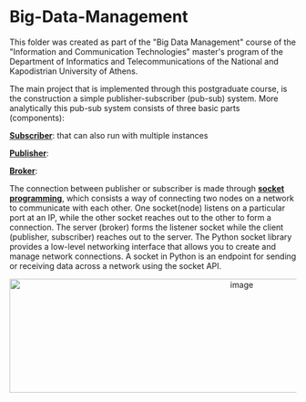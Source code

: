 # Big-Data-Management
This folder was created as part of the "Big Data Management" course of the "Information and Communication Technologies" master's program of the Department of Informatics and Telecommunications of the National and Kapodistrian University of Athens.

The main project that is implemented through this postgraduate course, is the construction a simple publisher-subscriber (pub-sub) system. More analytically this pub-sub system consists of three basic parts (components):

[**Subscriber**]((https://github.com/DimOriCoding/Big-Data-Management/blob/main/sub.py)): that can
 also run with multiple instances
 
[**Publisher**]((https://github.com/DimOriCoding/Big-Data-Management/blob/main/pub.py)):

[**Broker**]((https://github.com/DimOriCoding/Big-Data-Management/blob/main/broker.py)):

The connection between publisher or subscriber is made through [**socket programming**](https://github.com/DimOriCoding/Big-Data-Management/blob/main/Pub-Sub%20system%20assignment%20report.pdf), which consists a way of connecting two nodes on a network to communicate with each other. One socket(node) listens on a particular port at an IP, while the other socket reaches out to the other to form a connection. The server (broker) forms the listener socket while the client (publisher, subscriber) reaches out to the server. The Python socket library provides a low-level networking interface that allows you to create and manage network connections. A socket in Python is an endpoint for sending or receiving data across a network using the socket API.


<div style="text-align: center;">
  <img
    width="800"
    height="200"
    alt="image"
    src="https://github.com/user-attachments/assets/5df297a6-fdc0-48da-be38-d1d6ea0fd22e"
  />
</div>
